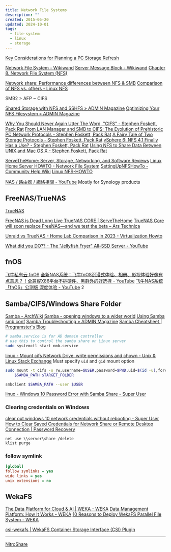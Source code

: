 ```yaml
---
title: Network File Systems
description: ""
created: 2015-05-20
updated: 2024-10-01
tags:
  - file-system
  - linux
  - storage
---
```


[Key Considerations for Planning a PC Storage Refresh](https://www.itprotoday.com/high-speed-storage/how-i-planned-my-storage-hardware-refresh)

[Network File System - Wikiwand](https://omni.wikiwand.com/en/Network_File_System)
[Server Message Block - Wikiwand](https://omni.wikiwand.com/en/Server_Message_Block)
[Chapter 8. Network File System (NFS)](https://access.redhat.com/documentation/en-US/Red_Hat_Enterprise_Linux/7/html/Storage_Administration_Guide/ch-nfs.html)

[Network share: Performance differences between NFS & SMB](https://ferhatakgun.com/network-share-performance-differences-between-nfs-smb/)
[Comparison of NFS vs. others - Linux NFS](http://wiki.linux-nfs.org/wiki/index.php/Comparison_of_NFS_vs._others)

SMB2 > AFP ~ CIFS

[Shared Storage with NFS and SSHFS » ADMIN Magazine](http://www.admin-magazine.com/HPC/Articles/Shared-Storage-with-NFS-and-SSHFS)
[Optimizing Your NFS Filesystem » ADMIN Magazine](http://www.admin-magazine.com/HPC/Articles/Useful-NFS-Options-for-Tuning-and-Management)

[Why You Should Never Again Utter The Word, "CIFS" - Stephen Foskett, Pack Rat](http://blog.fosketts.net/2012/02/16/cifs-smb/)
[From LAN Manager and SMB to CIFS: The Evolution of Prehistoric PC Network Protocols - Stephen Foskett, Pack Rat](http://blog.fosketts.net/2012/03/22/lan-manager-smb-cifs-history/)
[A Fairy Tale of Two Storage Protocols - Stephen Foskett, Pack Rat](http://blog.fosketts.net/2014/09/23/fairy-tale-storage-protocols/)
[vSphere 6: NFS 4.1 Finally Has a Use? - Stephen Foskett, Pack Rat](http://blog.fosketts.net/2015/02/03/vsphere-6-nfs-41-finally/)
[Using NFS to Share Data Between UNIX and Mac OS X - Stephen Foskett, Pack Rat](http://blog.fosketts.net/2015/03/20/using-nfs-to-share-data-between-unix-and-mac-os-x/)

[ServeTheHome: Server, Storage, Networking, and Software Reviews](https://www.servethehome.com/)
[Linux Home Server HOWTO - Network File System](http://www.brennan.id.au/19-Network_File_System.html)
[SettingUpNFSHowTo - Community Help Wiki](https://help.ubuntu.com/community/SettingUpNFSHowTo)
[Linux NFS-HOWTO](http://nfs.sourceforge.net/nfs-howto/)

[NAS / 路由器 / 網絡相關 - YouTube](https://www.youtube.com/playlist?list=PLXvhiMRRLHkN5LwW18zKryt22UbQza4i3) Mostly for Synology products

## FreeNAS/TrueNAS

[TrueNAS](https://www.truenas.com/)

[FreeNAS is Dead Long Live TrueNAS CORE | ServeTheHome](https://www.servethehome.com/freenas-is-dead-long-live-truenas-core/)
[TrueNAS Core will soon replace FreeNAS—and we test the beta – Ars Technica](https://arstechnica.com/gadgets/2020/07/an-easy-mode-for-zfs-we-test-the-truenas-core-12-0-beta/amp/)

[Unraid vs TrueNAS - Home Lab Comparison in 2023 - Virtualization Howto](https://www.virtualizationhowto.com/2023/05/unraid-vs-truenas-home-lab-comparison-in-2023/)

[What did you DO?? - The "Jellyfish Fryer" All-SSD Server - YouTube](https://www.youtube.com/watch?v=zeAce9pofvk)

## fnOS

[飞牛私有云 fnOS](https://www.fnnas.com/)
[全新NAS系统：飞牛fnOS沉浸式体验、相册、影视体验好像有点意思？！全兼容X86平台不挑硬件、黑群外的好选择 - YouTube](https://www.youtube.com/watch?v=dR7BuiJ8IqY)
[飞牛NAS系统「fnOS」公测版 深度体验 - YouTube](https://www.youtube.com/watch?v=CfsWagvk3mc)
2

## Samba/CIFS/Windows Share Folder

[Samba - ArchWiki](https://wiki.archlinux.org/title/Samba)
[Samba - opening windows to a wider world](https://www.samba.org/samba/)
[Using Samba](https://www.samba.org/samba/docs/using_samba/toc.html)
[smb.conf](https://www.samba.org/samba/docs/man/manpages/smb.conf.5.html)
[Samba Troubleshooting » ADMIN Magazine](http://www.admin-magazine.com/Articles/Samba-pitfalls-in-daily-operation)
[Samba Cheatsheet | Programster's Blog](https://blog.programster.org/samba-cheatsheet)

```sh
# samba.service is for AD domain controller
# use this to control the samba share on Linux server
sudo systemctl start nmb.service
```

[linux - Mount cifs Network Drive: write permissions and chown - Unix & Linux Stack Exchange](https://unix.stackexchange.com/questions/68079/mount-cifs-network-drive-write-permissions-and-chown) Must specify `uid` and `gid` mount option

```sh
sudo mount -t cifs -o rw,username=$USER,password=$PWD,uid=$(id -u),forceuid,gid=$(id -g),forcegid \
    $SAMBA_PATH $TARGET_FOLDER
```

```sh
smbclient $SAMBA_PATH --user $USER
```

[linux - Windows 10 Password Error with Samba Share - Super User](https://superuser.com/questions/1125438/windows-10-password-error-with-samba-share)

### Clearing credentials on Windows

[clear out windows 10 network credentials without rebooting - Super User](https://superuser.com/questions/1069475/clear-out-windows-10-network-credentials-without-rebooting)
[How to Clear Saved Credentials for Network Share or Remote Desktop Connection | Password Recovery](https://www.top-password.com/blog/clear-saved-credentials-for-network-share-or-remote-desktop/)

```
net use \\server\share /delete
klist purge
```

### follow symlink

```ini
[global]
follow symlinks = yes
wide links = yes
unix extensions = no
```

## WekaFS

[The Data Platform for Cloud & AI | WEKA - WEKA](https://www.weka.io/)
[Data Management Platform: How It Works - WEKA](https://www.weka.io/data-platform/how-our-data-management-platform-works/)
[10 Reasons to Deploy WekaFS Parallel File System - WEKA](https://www.weka.io/resources/solution-brief/10-reasons-to-deploy-wekafs-parallel-file-system/)

[csi-wekafs | WekaFS Container Storage Interface (CSI) Plugin](https://weka.github.io/csi-wekafs/)

---

[NitroShare](https://nitroshare.net/)
